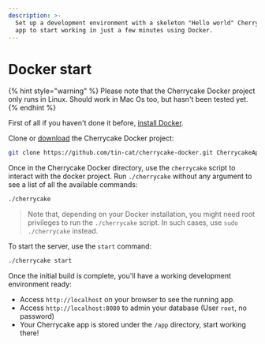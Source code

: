 ```yaml
---
description: >-
  Set up a development environment with a skeleton "Hello world" Cherrycake web
  app to start working in just a few minutes using Docker.
---
```


# Docker start

{% hint style="warning" %}
Please note that the Cherrycake Docker project only runs in Linux. Should work in Mac Os too, but hasn't been tested yet.
{% endhint %}

First of all if you haven't done it before, [install Docker](https://docs.docker.com/get-docker).

Clone or [download](https://github.com/tin-cat/cherrycake-docker) the Cherrycake Docker project:

```bash
git clone https://github.com/tin-cat/cherrycake-docker.git CherrycakeAppDocker
```

Once in the Cherrycake Docker directory, use the  `cherrycake` script to interact with the docker project. Run `./cherrycake` without any argument to see a list of all the available commands:

```bash
./cherrycake
```

> Note that, depending on your Docker installation, you might need root privileges to run the `./cherrycake` script. In such cases, use `sudo ./cherrycake` instead.

To start the server, use the `start` command:

```bash
./cherrycake start
```

Once the initial build is complete, you'll have a working development environment ready:

* Access `http://localhost` on your browser to see the running app.
* Access `http://localhost:8080` to admin your database \(User `root`, no password\)
* Your Cherrycake app is stored under the `/app` directory, start working there!

